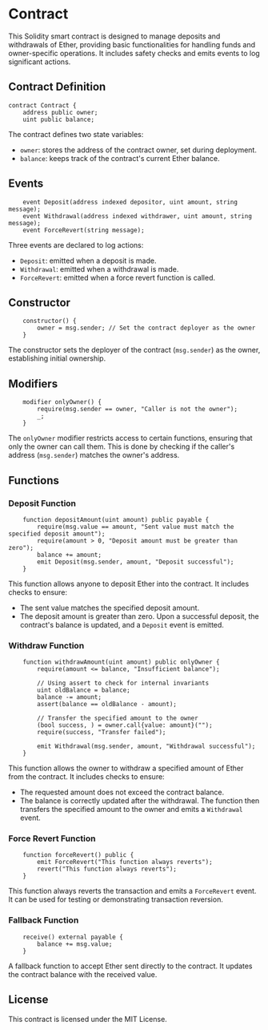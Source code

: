 # Contract

This Solidity smart contract is designed to manage deposits and withdrawals of Ether, providing basic functionalities for handling funds and owner-specific operations. It includes safety checks and emits events to log significant actions.

## Contract Definition
```solidity
contract Contract {
    address public owner;
    uint public balance;
```
The contract defines two state variables:
- `owner`: stores the address of the contract owner, set during deployment.
- `balance`: keeps track of the contract's current Ether balance.

## Events
```solidity
    event Deposit(address indexed depositor, uint amount, string message);
    event Withdrawal(address indexed withdrawer, uint amount, string message);
    event ForceRevert(string message);
```
Three events are declared to log actions:
- `Deposit`: emitted when a deposit is made.
- `Withdrawal`: emitted when a withdrawal is made.
- `ForceRevert`: emitted when a force revert function is called.

## Constructor
```solidity
    constructor() {
        owner = msg.sender; // Set the contract deployer as the owner
    }
```
The constructor sets the deployer of the contract (`msg.sender`) as the owner, establishing initial ownership.

## Modifiers
```solidity
    modifier onlyOwner() {
        require(msg.sender == owner, "Caller is not the owner");
        _;
    }
```
The `onlyOwner` modifier restricts access to certain functions, ensuring that only the owner can call them. This is done by checking if the caller's address (`msg.sender`) matches the owner's address.

## Functions

### Deposit Function
```solidity
    function depositAmount(uint amount) public payable {
        require(msg.value == amount, "Sent value must match the specified deposit amount");
        require(amount > 0, "Deposit amount must be greater than zero");
        balance += amount;
        emit Deposit(msg.sender, amount, "Deposit successful");
    }
```
This function allows anyone to deposit Ether into the contract. It includes checks to ensure:
- The sent value matches the specified deposit amount.
- The deposit amount is greater than zero.
Upon a successful deposit, the contract's balance is updated, and a `Deposit` event is emitted.

### Withdraw Function
```solidity
    function withdrawAmount(uint amount) public onlyOwner {
        require(amount <= balance, "Insufficient balance");

        // Using assert to check for internal invariants
        uint oldBalance = balance;
        balance -= amount;
        assert(balance == oldBalance - amount);

        // Transfer the specified amount to the owner
        (bool success, ) = owner.call{value: amount}("");
        require(success, "Transfer failed");

        emit Withdrawal(msg.sender, amount, "Withdrawal successful");
    }
```
This function allows the owner to withdraw a specified amount of Ether from the contract. It includes checks to ensure:
- The requested amount does not exceed the contract balance.
- The balance is correctly updated after the withdrawal.
The function then transfers the specified amount to the owner and emits a `Withdrawal` event.

### Force Revert Function
```solidity
    function forceRevert() public {
        emit ForceRevert("This function always reverts");
        revert("This function always reverts");
    }
```
This function always reverts the transaction and emits a `ForceRevert` event. It can be used for testing or demonstrating transaction reversion.

### Fallback Function
```solidity
    receive() external payable {
        balance += msg.value;
    }
```
A fallback function to accept Ether sent directly to the contract. It updates the contract balance with the received value.

## License

This contract is licensed under the MIT License.
